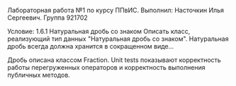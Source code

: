 Лабораторная работа №1 по курсу ППвИС.
Выполнил: Насточкин Илья Сергеевич. Группа 921702

Условие: 1.6.1 Натуральная дробь со знаком
Описать класс, реализующий тип данных "Натуральная дробь со знаком". Натуральная
дробь всегда должна хранится в сокращенном виде...

Дробь описана классом Fraction. Unit tests показывают корректность работы перегруженных операторов и корректность выполнения публичных методов.
